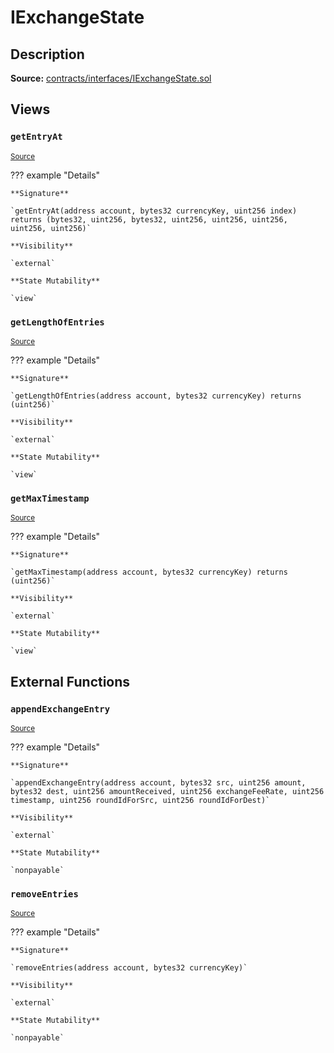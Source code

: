 # IExchangeState

## Description

**Source:** [contracts/interfaces/IExchangeState.sol](https://github.com/Synthetixio/synthetix/tree/v2.24.0/contracts/interfaces/IExchangeState.sol)

## Views

### `getEntryAt`

<sub>[Source](https://github.com/Synthetixio/synthetix/tree/v2.24.0/contracts/interfaces/IExchangeState.sol#L8)</sub>

??? example "Details"

    **Signature**

    `getEntryAt(address account, bytes32 currencyKey, uint256 index) returns (bytes32, uint256, bytes32, uint256, uint256, uint256, uint256, uint256)`

    **Visibility**

    `external`

    **State Mutability**

    `view`

### `getLengthOfEntries`

<sub>[Source](https://github.com/Synthetixio/synthetix/tree/v2.24.0/contracts/interfaces/IExchangeState.sol#L6)</sub>

??? example "Details"

    **Signature**

    `getLengthOfEntries(address account, bytes32 currencyKey) returns (uint256)`

    **Visibility**

    `external`

    **State Mutability**

    `view`

### `getMaxTimestamp`

<sub>[Source](https://github.com/Synthetixio/synthetix/tree/v2.24.0/contracts/interfaces/IExchangeState.sol#L26)</sub>

??? example "Details"

    **Signature**

    `getMaxTimestamp(address account, bytes32 currencyKey) returns (uint256)`

    **Visibility**

    `external`

    **State Mutability**

    `view`

## External Functions

### `appendExchangeEntry`

<sub>[Source](https://github.com/Synthetixio/synthetix/tree/v2.24.0/contracts/interfaces/IExchangeState.sol#L29)</sub>

??? example "Details"

    **Signature**

    `appendExchangeEntry(address account, bytes32 src, uint256 amount, bytes32 dest, uint256 amountReceived, uint256 exchangeFeeRate, uint256 timestamp, uint256 roundIdForSrc, uint256 roundIdForDest)`

    **Visibility**

    `external`

    **State Mutability**

    `nonpayable`

### `removeEntries`

<sub>[Source](https://github.com/Synthetixio/synthetix/tree/v2.24.0/contracts/interfaces/IExchangeState.sol#L41)</sub>

??? example "Details"

    **Signature**

    `removeEntries(address account, bytes32 currencyKey)`

    **Visibility**

    `external`

    **State Mutability**

    `nonpayable`
